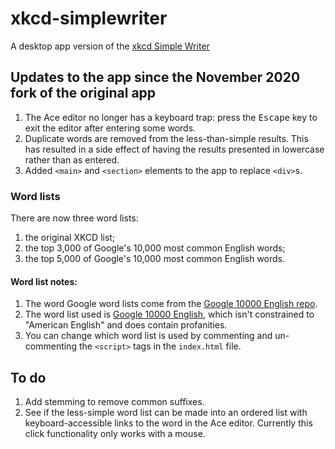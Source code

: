 # xkcd-simplewriter

A desktop app version of the [xkcd Simple Writer](http://xkcd.com/simplewriter/)

## Updates to the app since the November 2020 fork of the original app

1. The Ace editor no longer has a keyboard trap: press the <kbd>Escape</kbd> key to exit the editor after entering some words.
2. Duplicate words are removed from the less-than-simple results. This has resulted in a side effect of having the results presented in lowercase rather than as entered.
3. Added `<main>` and `<section>` elements to the app to replace `<div>`s.

### Word lists
There are now three word lists:

1. the original XKCD list;
2. the top 3,000 of Google's 10,000 most common English words;
3. the top 5,000 of Google's 10,000 most common English words.

#### Word list notes:

1. The word Google word lists come from the [Google 10000 English repo](https://github.com/first20hours/google-10000-english).
2. The word list used is [Google 10000 English](https://github.com/first20hours/google-10000-english/blob/master/google-10000-english.txt), which isn't constrained to "American English" and does contain profanities.
3. You can change which word list is used by commenting and un-commenting the `<script>` tags in the `index.html` file.

## To do

1. Add stemming to remove common suffixes.
2. See if the less-simple word list can be made into an ordered list with keyboard-accessible links to the word in the Ace editor. Currently this click functionality only works with a mouse.